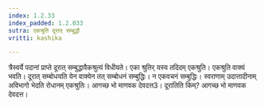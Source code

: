```yaml
---
index: 1.2.33
index_padded: 1.2.033
sutra: एकश्रुति दूरात् सम्बुद्धौ
vritti: kashika

---
```

त्रैस्वर्ये पदानां प्राप्ते दूरात् सम्बुद्धावैकश्रुत्यं विधीयते। एका श्रुतिर् यस्य तदिदम् एकश्रुति। एकश्रुति वाक्यं भवति। दूरात् सम्बोधयति येन वाक्येन तत् सम्बोधनं सम्बुद्धिः। न एकवचनं सम्बुद्धिः। स्वराणाम् उदात्तादीनाम् अविभागो भेदति रोधानम् एकश्रुतिः। आगच्छ भो माणवक देवदत्त3। दूरातिति किम्? आगच्छ भो माणवक देवदत्त।